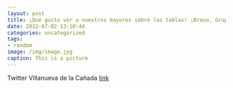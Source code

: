 ```yaml
---
layout: post
title: ¡Qué gusto ver a nuestros mayores sobre las tablas! ¡Bravo, Grupo Talía! 👏👏👏VillanuevaDeLaCañada EnvejecimientoActivo https:/...
date: 2022-07-02 13:10:44
categories: uncategorized
tags:
- random
image: /img/image.jpg
caption: This is a picture
---
```

Twitter Villanueva de la Cañada [link](https://twitter.com/AytoVDLCanada/status/1542941889778810880)
